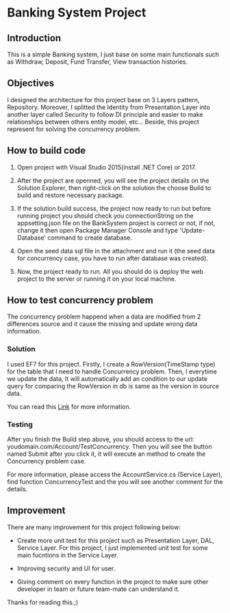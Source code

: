 
# Banking System Project

## Introduction

This is a simple Banking system, I just base on some main functionals such as Withdraw, Deposit, Fund Transfer, View transaction histories.

## Objectives

I designed the architecture for this project base on 3 Layers pattern, Repository. Moreover, I splitted the Identity from Presentation Layer into another layer called Security to follow DI principle and  easier to make relationships between others entity model, etc... Beside, this project represent for solving the concurrency problem.

## How to build code

1. Open project with Visual Studio 2015(install .NET Core) or 2017.

2. After the project are openned, you will see the project details on the Solution Explorer, then right-click on the solution the choose Build to build and restore necessary package.

3. If the solution build success, the project now ready to run but before running project you should check you connectionString on the appsetting.json file on the BankSystem project is correct or not, if not, change it then open Package Manager Console and type 'Update-Database' command to create database.

4. Open the seed data sql file in the attachment and run it (the seed data for concurrency case, you have to run after database was created).

5. Now, the project ready to run. All you should do is deploy the web project to the server or running it on your local machine.

## How to test concurrency problem

The concurrency problem happend when a data are modified from 2 differences source and it cause the missing and update wrong data information.

### Solution

I used EF7 for this project. Firstly, I create a RowVersion(TimeStamp type) for the table that I need to handle Concurrency problem. Then, I everytime we update the data, It will automatically add an condition to our update query for comparing the RowVersion in db is same as the version in source data.

You can read this <a href="http://www.entityframeworktutorial.net/EntityFramework5/handle-concurrency-in-entity-framework.aspx">Link</a> for more information.

### Testing

After you finish the Build step above, you should access to the url: youdomain.com/Account/TestConcurrency. Then you will see the button named Submit after you click it, it will execute an method to create the Concurrency problem case.

For more information, please access the AccountService.cs (Service Layer), find function ConcurrencyTest and the you will see another comment for the details.

## Improvement
There are many improvement for this project following below:

+ Create more unit test for this project such as Presentation Layer, DAL, Service Layer. For this project, I just implemented unit test for some main fucntions in the Service Layer.

+ Improving security and UI for user.

+ Giving comment on every function in the project to make sure other developer in team or future team-mate can understand it.

Thanks for reading this.;)


